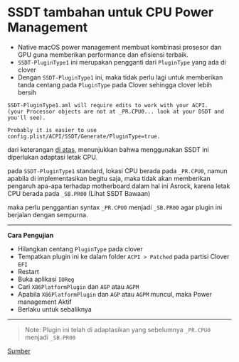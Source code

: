 # SSDT tambahan untuk CPU Power Management

* Native macOS power management membuat kombinasi prosesor dan GPU guna memberikan performance dan efisiensi terbaik.
* `SSDT-PluginType1` ini merupakan pengganti dari `PluginType` yang ada di clover
* Dengan `SSDT-PluginType1` ini, maka tidak perlu lagi untuk memberikan tanda centang pada `PluginType` pada Clover sehingga clover lebih bersih

```
SSDT-PluginType1.aml will require edits to work with your ACPI.
(your Processor objects are not at _PR.CPU0... look at your DSDT and you'll see).

Probably it is easier to use config.plist/ACPI/SSDT/Generate/PluginType=true.
```

dari keterangan [di atas](https://www.tonymacx86.com/threads/macos-native-cpu-igpu-power-management.222982/page-52), menunjukkan bahwa menggunakan SSDT ini diperlukan adaptasi letak CPU.

pada `SSDT-PluginType1` standard, lokasi CPU berada pada `_PR.CPU0`, namun apabila di implementasikan begitu saja, maka tidak akan memberikan pengaruh apa-apa terhadap motherboard dalam hal ini Asrock, karena letak CPU berada pada `_SB.PR00` (Lihat SSDT Bawaan)

maka perlu penggantian syntax `_PR.CPU0` menjadi `_SB.PR00` agar plugin ini berjalan dengan sempurna.

---

**Cara Pengujian**

- Hilangkan centang `PluginType` pada clover
- Tempatkan plugin ini ke dalam folder `ACPI > Patched` pada partisi Clover `EFI`
- Restart
- Buka aplikasi `IOReg`
- Cari `X86PlatformPlugin` dan `AGP` atau `AGPM`
- Apabila `X86PlatformPlugin` dan `AGP` atau `AGPM` muncul, maka Power management Aktif
- Berlaku untuk sebaliknya

---

> Note: Plugin ini telah di adaptasikan yang sebelumnya `_PR.CPU0` menjadi `_SB.PR00`

[Sumber](https://www.tonymacx86.com/threads/macos-native-cpu-igpu-power-management.222982/)
